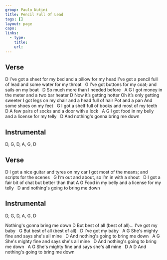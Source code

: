```yaml
---
group: Paulo Nutini
title: Pencil Full Of Lead
tags: []
layout: page
capo: 
links: 
  - type: 
    title: 
    url: 
---
```



## Verse
D
I’ve got a sheet for my bed and a pillow for my head
I’ve got a pencil full of lead and some water for my throat
&nbsp;                G
I’ve got buttons for my coat; and sails on my boat
&nbsp;  D
So much more than I needed before
&nbsp;       A                       G
I got money in the meter and a two bar heater
D
Now it’s getting hotter Oh it’s only getting sweeter
I got legs on my chair and a head full of hair
Pot and a pan And some shoes on my feet
&nbsp;          G
I got a shelf full of books and most of my teeth
&nbsp;  D
A few pairs of socks and a door with a lock
&nbsp;      A                                      G
I got food in my belly and a license for my telly
&nbsp;         D
And nothing's gonna bring me down

## Instrumental
D, G, D, A, G, D

## Verse
D
I got a nice guitar and tyres on my car
I got most of the means; and scripts for the scenes
&nbsp;    G
I’m out and about, so I’m in with a shout
&nbsp;       D
I got a fair bit of chat but better than that
A                       G
Food in my belly and a license for my telly
&nbsp;   D
and nothing's going to bring me down

## Instrumental
D, G, D, A, G, D

Nothing's gonna bring me down
 D
But best of all (best of all)... I’ve got my baby
&nbsp;  G
But best of all (best of all)
&nbsp;                     D
I’ve got my baby
&nbsp;              A                                G
She's mighty fine and says she's all mine
&nbsp;           D
And nothing's going to bring me down
&nbsp;              A                                G
She's mighty fine and says she's all mine
&nbsp;           D
And nothing's going to bring me down
&nbsp;              A                                G
She's mighty fine and says she's all mine
&nbsp;           D                          A   D
And nothing's going to bring me down

